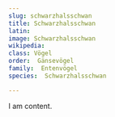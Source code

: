 ```yaml
---
slug: schwarzhalsschwan
title: Schwarzhalsschwan
latin:
image: Schwarzhalsschwan
wikipedia: 
class: Vögel
order:  Gänsevögel
family:  Entenvögel 
species:  Schwarzhalsschwan

---
```


I am content.
